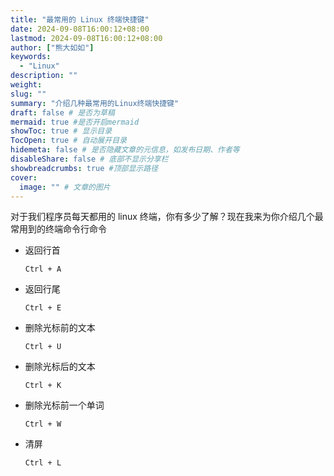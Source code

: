 ```yaml
---
title: "最常用的 Linux 终端快捷键"
date: 2024-09-08T16:00:12+08:00
lastmod: 2024-09-08T16:00:12+08:00
author: ["熊大如如"]
keywords:
  - "Linux"
description: ""
weight:
slug: ""
summary: "介绍几种最常用的Linux终端快捷键"
draft: false # 是否为草稿
mermaid: true #是否开启mermaid
showToc: true # 显示目录
TocOpen: true # 自动展开目录
hidemeta: false # 是否隐藏文章的元信息，如发布日期、作者等
disableShare: false # 底部不显示分享栏
showbreadcrumbs: true #顶部显示路径
cover:
  image: "" # 文章的图片
---
```


对于我们程序员每天都用的 linux 终端，你有多少了解？现在我来为你介绍几个最常用到的终端命令行命令

- 返回行首

  ```shell
  Ctrl + A
  ```

- 返回行尾

  ```shell
  Ctrl + E
  ```

- 删除光标前的文本

  ```shell
  Ctrl + U
  ```

- 删除光标后的文本

  ```shell
  Ctrl + K
  ```

- 删除光标前一个单词

  ```shell
  Ctrl + W
  ```

- 清屏

  ```shell
  Ctrl + L
  ```

